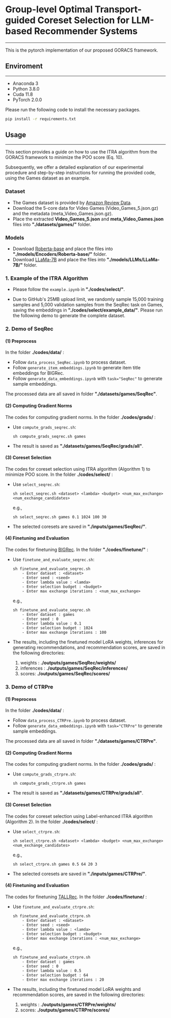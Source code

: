 # Group-level Optimal Transport-guided Coreset Selection for LLM-based Recommender Systems

---

This is the pytorch implementation of our proposed GORACS framework.


## Enviroment
---

* Anaconda 3
* Python 3.8.0
* Cuda 11.8
* PyTorch 2.0.0

Please run the following code to install the necessary packages.

```bash
pip install -r requirements.txt
```

## Usage
---

This section provides a guide on how to use the ITRA algorithm from the GORACS framework to minimize the POO score (Eq. 10). 

Subsequently, we offer a detailed explanation of our experimental procedure and step-by-step instructions for running the provided code, using the Games dataset as an example.

### Dataset

* The Games dataset is provided by [Amazon Review Data](https://cseweb.ucsd.edu/~jmcauley/datasets/amazon_v2/).
* Download the 5-core data for Video Games (Video_Games_5.json.gz) and the metadata (meta_Video_Games.json.gz). 
* Place the extracted **Video_Games_5.json** and **meta_Video_Games.json** files into **"./datasets/games/"** folder.

### Models

* Download [Roberta-base](https://huggingface.co/FacebookAI/roberta-base) and place the files into **"./models/Encoders/Roberta-base/"** folder. 
* Download [LLaMa-7B](https://huggingface.co/huggyllama/llama-7b) and place the files into **"./models/LLMs/LLaMa-7B/"** folder.


### 1. Example of the ITRA Algorithm

* Please follow the ```example.ipynb``` in **"./codes/select/"**. 

* Due to GitHub's 25MB upload limit, we randomly sample 15,000 training samples and 5,000 validation samples from the SeqRec task on Games, saving the embeddings in **"./codes/select/example_data/"**. Please run the following demo to generate the complete dataset.


### 2. Demo of SeqRec

#### (1) Preprocess

In the folder **./codes/data/** :

* Follow ```data_process_SeqRec.ipynb``` to process dataset. 
* Follow ```generate_item_embeddings.ipynb``` to generate item title embeddings for BIGRec.
* Follow ```generate_data_embeddings.ipynb``` with ```task="SeqRec"``` to generate sample embeddings.

The processed data are all saved in folder **"./datasets/games/SeqRec"**.

#### (2) Computing Gradient Norms

The codes for computing gradient norms. In the folder **./codes/grads/** :

* Use ```compute_grads_seqrec.sh```: 
    
    ```shell
    sh compute_grads_seqrec.sh games
    ```
* The result is saved as **"./datasets/games/SeqRec/grads/all"**.

#### (3) Coreset Selection

The codes for coreset selection using ITRA algorithm (Algorithm 1) to minimize POO score. In the folder **./codes/select/** :

* Use ```select_seqrec.sh```: 
    ```shell
    sh select_seqrec.sh <dataset> <lambda> <budget> <num_max_exchange> <num_exchange_candidates>
    ```
    e.g., 
    ```shell
    sh select_seqrec.sh games 0.1 1024 100 30
    ```

* The selected coresets are saved in **"./inputs/games/SeqRec/"**.


#### (4) Finetuning and Evaluation


The codes for finetuning [BIGRec](https://github.com/SAI990323/BIGRec). In the folder **"./codes/finetune/"** :

* Use ```finetune_and_evaluate_seqrec.sh```: 
    ```shell
    sh finetune_and_evaluate_seqrec.sh
        - Enter dataset : <dataset>
        - Enter seed : <seed>
        - Enter lambda value : <lamda>
        - Enter selection budget : <budget>
        - Enter max exchange iterations : <num_max_exchange>
    ```
    e.g., 
    ```shell
    sh finetune_and_evaluate_seqrec.sh
        - Enter dataset : games
        - Enter seed : 0
        - Enter lambda value : 0.1
        - Enter selection budget : 1024
        - Enter max exchange iterations : 100
    ```

* The results, including the finetuned model LoRA weights, inferences for generating recommendations, and recommendation scores, are saved in the following directories:
  
    1. weights : **./outputs/games/SeqRec/weights/**
    2. inferences : **./outputs/games/SeqRec/inferences/**
    3. scores: **./outputs/games/SeqRec/scores/**


### 3. Demo of CTRPre

#### (1) Preprocess

In the folder **./codes/data/** :

* Follow ```data_process_CTRPre.ipynb``` to process dataset. 
* Follow ```generate_data_embeddings.ipynb``` with ```task="CTRPre"``` to generate sample embeddings.

The processed data are all saved in folder **"./datasets/games/CTRPre"**.

#### (2) Computing Gradient Norms

The codes for computing gradient norms. In the folder **./codes/grads/** :

* Use ```compute_grads_ctrpre.sh```: 
    
    ```shell
    sh compute_grads_ctrpre.sh games
    ```
* The result is saved as **"./datasets/games/CTRPre/grads/all"**.

#### (3) Coreset Selection

The codes for coreset selection using Label-enhanced ITRA algorithm (Algorithm 2). In the folder **./codes/select/** :

* Use ```select_ctrpre.sh```: 
    ```shell
    sh select_ctrpre.sh <dataset> <lambda> <budget> <num_max_exchange> <num_exchange_candidates>
    ```
    e.g., 
    ```shell
    sh select_ctrpre.sh games 0.5 64 20 3
    ```

* The selected coresets are saved in **"./inputs/games/CTRPre/"**.


#### (4) Finetuning and Evaluation


The codes for finetuning [TALLRec](https://github.com/SAI990323/TALLRec). In the folder **./codes/finetune/** :

* Use ```finetune_and_evaluate_ctrpre.sh```: 
    ```shell
    sh finetune_and_evaluate_ctrpre.sh
        - Enter dataset : <dataset>
        - Enter seed : <seed>
        - Enter lambda value : <lamda>
        - Enter selection budget : <budget>
        - Enter max exchange iterations : <num_max_exchange>
    ```
    e.g., 
    ```shell
    sh finetune_and_evaluate_ctrpre.sh
        - Enter dataset : games
        - Enter seed : 0
        - Enter lambda value : 0.5
        - Enter selection budget : 64
        - Enter max exchange iterations : 20
    ```

* The results, including the finetuned model LoRA weights and recommendation scores, are saved in the following directories:
  
    1. weights : **./outputs/games/CTRPre/weights/**
    2. scores: **./outputs/games/CTRPre/scores/**




